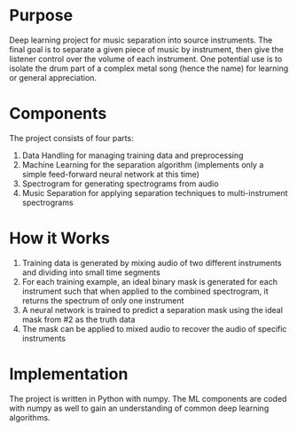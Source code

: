 # Purpose
Deep learning project for music separation into source instruments. The final goal is to separate a given piece of music by instrument, then give the listener control over the volume of each instrument. One potential use is to isolate the drum part of a complex metal song (hence the name) for learning or general appreciation.

# Components
The project consists of four parts:
1. Data Handling for managing training data and preprocessing
2. Machine Learning for the separation algorithm (implements only a simple feed-forward neural network at this time)
3. Spectrogram for generating spectrograms from audio
4. Music Separation for applying separation techniques to multi-instrument spectrograms

# How it Works
1. Training data is generated by mixing audio of two different instruments and dividing into small time segments
2. For each training example, an ideal binary mask is generated for each instrument such that when applied to the combined spectrogram, it returns the spectrum of only one instrument
3. A neural network is trained to predict a separation mask using the ideal mask from #2 as the truth data
4. The mask can be applied to mixed audio to recover the audio of specific instruments

# Implementation
The project is written in Python with numpy. The ML components are coded with numpy as well to gain an understanding of common deep learning algorithms.
